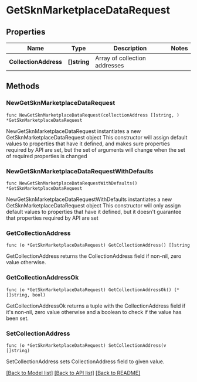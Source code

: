 # GetSknMarketplaceDataRequest

## Properties

Name | Type | Description | Notes
------------ | ------------- | ------------- | -------------
**CollectionAddress** | **[]string** | Array of collection addresses | 

## Methods

### NewGetSknMarketplaceDataRequest

`func NewGetSknMarketplaceDataRequest(collectionAddress []string, ) *GetSknMarketplaceDataRequest`

NewGetSknMarketplaceDataRequest instantiates a new GetSknMarketplaceDataRequest object
This constructor will assign default values to properties that have it defined,
and makes sure properties required by API are set, but the set of arguments
will change when the set of required properties is changed

### NewGetSknMarketplaceDataRequestWithDefaults

`func NewGetSknMarketplaceDataRequestWithDefaults() *GetSknMarketplaceDataRequest`

NewGetSknMarketplaceDataRequestWithDefaults instantiates a new GetSknMarketplaceDataRequest object
This constructor will only assign default values to properties that have it defined,
but it doesn't guarantee that properties required by API are set

### GetCollectionAddress

`func (o *GetSknMarketplaceDataRequest) GetCollectionAddress() []string`

GetCollectionAddress returns the CollectionAddress field if non-nil, zero value otherwise.

### GetCollectionAddressOk

`func (o *GetSknMarketplaceDataRequest) GetCollectionAddressOk() (*[]string, bool)`

GetCollectionAddressOk returns a tuple with the CollectionAddress field if it's non-nil, zero value otherwise
and a boolean to check if the value has been set.

### SetCollectionAddress

`func (o *GetSknMarketplaceDataRequest) SetCollectionAddress(v []string)`

SetCollectionAddress sets CollectionAddress field to given value.



[[Back to Model list]](../README.md#documentation-for-models) [[Back to API list]](../README.md#documentation-for-api-endpoints) [[Back to README]](../README.md)


